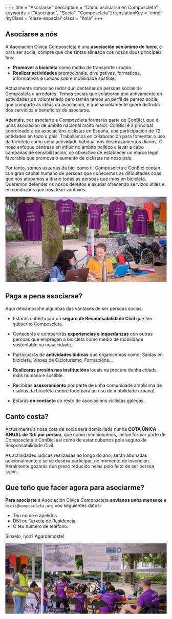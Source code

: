 +++
title = "Asociarse"
description = "Cómo asociarse en Composcleta"
keywords = ["Asociarse", "Socio", "Composcleta"]
translationKey = 'enroll'
myClass = 'clase-especial'
class = "hola"
+++

## Asociarse a nós

A Asociación Cívica Composcleta é una **asociación sen ánimo de lucro**, e para ser socia, cómpre que che sintas alineada cos nosos dous principáis fins:

- **Promover a bicicleta** como medio de transporte urbano.
- **Realizar actividades** promocionáis, divulgativas, formaticas, informativas e lúdicas sobre mobilidade sostible.

Actualmente somos ao redor dun centenar de persoas socias de Compostela e arredores. Temos socias que colaboran moi activamente en actividades de voluntariado pero tamén temos un perfil de persoa socia, que comparte as ideas da asociación, e que sinxelamente quere disfrutar dos servicios e beneficios de asociarse.

Ademáis, por asociarte a Composcleta formarás parte de [ConBici][1], que é unha asociación de ámbito nacional moito maior. ConBici é a principal coordinadora de asociacións ciclistas en España, coa participación de 72 entidades en todo o país. Traballamos en colaboración para fomentar o uso da bicicleta como unha actividade habitual nos desprazamentos diarios. O noso enfoque céntrase en influír no ámbito político e levar a cabo campañas de sensibilización, co obxectivo de establecer un marco legal favorable que promova o aumento de ciclistas no noso país.

Por tanto, somos usuarias da bici como ti. Composcleta e ConBici contan cun gran capital humano de persoas que coñecemos as dificultades coas que nos atopamos a diario todas as persoas que imos en bicicleta. Queremos defender os nosos dereitos e axudar ofrecendo servizos útiles e en condicións que nos dean vantaxes.

![Asóciate a Composcleata](/img/enroll/asociate-composcleta.jpg)

## Paga a pena asociarse?

Aquí deixámosche algunhas das vantaxes de ser persoas socias:

- Estarás cuberta por un **seguro de Responsabilidade Civil** que ten subscrito Composcleta.

- Coñecerás e compartirás **experiencias e inquedanzas** con outras persoas que empregan a bicicleta como medio de mobilidade sustentable na nosa cidade.

- Participarás de **actividades lúdicas** que organicemos como; Saídas en bicicleta, Viaxes de Cicloturismo, Formacións...

- **Realizarás presión nas institucións** locais na procura dunha cidade máis humana e sostible.

- Recibirás **asesoramiento** por parte de unha comunidade amplísima de usarias da bicicleta (sobre todo para un uso de mobilidade urbana).

- Estarás **en contacto** co resto de asociacións ciclistas galegas.

## Canto costa?

Actualmente a nosa cota de socia será domiciliada nunha **COTA ÚNICA ANUAL de 15€ por persoa**, que como mencionamos, inclúe formar parte de Composcleta e ConBici así como de estar cubertos polo seguro de Responsabilidade Civil.

As actividades lúdicas realizadas ao longo do ano, serán abonadas adicionalmente e se se desexa participar, no momento de inscrición. Xeralmente gozarás dun prezo reducido nelas polo feito de ser persoa socia.

## Que teño que facer agora para asociarme?

**Para asociarte** á Asociación Cívica Composcleta **envíanos unha mensaxe** a `bicis@composcleta.org` cos seguientes datos:

- Teu nome e apelidos
- DNI ou Tarxeta de Residencia
- O teu número de teléfono.

Sinxelo, non? Agardámoste!

![Actividades persoas socias de Composcleata](/img/enroll/actividades-socias.jpg)

<!-- Referencias -->
[1]: https://conbici.org 'ConBici'
